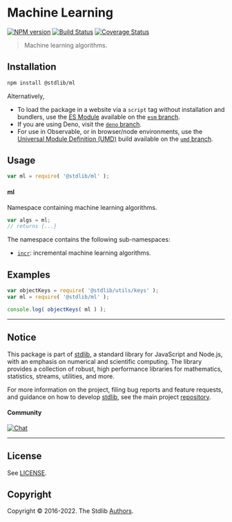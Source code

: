<!--

@license Apache-2.0

Copyright (c) 2018 The Stdlib Authors.

Licensed under the Apache License, Version 2.0 (the "License");
you may not use this file except in compliance with the License.
You may obtain a copy of the License at

   http://www.apache.org/licenses/LICENSE-2.0

Unless required by applicable law or agreed to in writing, software
distributed under the License is distributed on an "AS IS" BASIS,
WITHOUT WARRANTIES OR CONDITIONS OF ANY KIND, either express or implied.
See the License for the specific language governing permissions and
limitations under the License.

-->

# Machine Learning

[![NPM version][npm-image]][npm-url] [![Build Status][test-image]][test-url] [![Coverage Status][coverage-image]][coverage-url] <!-- [![dependencies][dependencies-image]][dependencies-url] -->

> Machine learning algorithms.

<section class="installation">

## Installation

```bash
npm install @stdlib/ml
```

Alternatively,

-   To load the package in a website via a `script` tag without installation and bundlers, use the [ES Module][es-module] available on the [`esm` branch][esm-url].
-   If you are using Deno, visit the [`deno` branch][deno-url].
-   For use in Observable, or in browser/node environments, use the [Universal Module Definition (UMD)][umd] build available on the [`umd` branch][umd-url].

</section>

<section class="usage">

## Usage

```javascript
var ml = require( '@stdlib/ml' );
```

#### ml

Namespace containing machine learning algorithms.

```javascript
var algs = ml;
// returns {...}
```

The namespace contains the following sub-namespaces:

<!-- <toc pattern="*"> -->

<div class="namespace-toc">

-   <span class="signature">[`incr`][@stdlib/ml/incr]</span><span class="delimiter">: </span><span class="description">incremental machine learning algorithms.</span>

</div>

<!-- </toc> -->

</section>

<!-- /.usage -->

<section class="examples">

## Examples

<!-- TODO: better examples -->

<!-- eslint no-undef: "error" -->

```javascript
var objectKeys = require( '@stdlib/utils/keys' );
var ml = require( '@stdlib/ml' );

console.log( objectKeys( ml ) );
```

</section>

<!-- /.examples -->

<!-- Section for related `stdlib` packages. Do not manually edit this section, as it is automatically populated. -->

<section class="related">

</section>

<!-- /.related -->

<!-- Section for all links. Make sure to keep an empty line after the `section` element and another before the `/section` close. -->


<section class="main-repo" >

* * *

## Notice

This package is part of [stdlib][stdlib], a standard library for JavaScript and Node.js, with an emphasis on numerical and scientific computing. The library provides a collection of robust, high performance libraries for mathematics, statistics, streams, utilities, and more.

For more information on the project, filing bug reports and feature requests, and guidance on how to develop [stdlib][stdlib], see the main project [repository][stdlib].

#### Community

[![Chat][chat-image]][chat-url]

---

## License

See [LICENSE][stdlib-license].


## Copyright

Copyright &copy; 2016-2022. The Stdlib [Authors][stdlib-authors].

</section>

<!-- /.stdlib -->

<!-- Section for all links. Make sure to keep an empty line after the `section` element and another before the `/section` close. -->

<section class="links">

[npm-image]: http://img.shields.io/npm/v/@stdlib/ml.svg
[npm-url]: https://npmjs.org/package/@stdlib/ml

[test-image]: https://github.com/stdlib-js/ml/actions/workflows/test.yml/badge.svg?branch=main
[test-url]: https://github.com/stdlib-js/ml/actions/workflows/test.yml?query=branch:main

[coverage-image]: https://img.shields.io/codecov/c/github/stdlib-js/ml/main.svg
[coverage-url]: https://codecov.io/github/stdlib-js/ml?branch=main

<!--

[dependencies-image]: https://img.shields.io/david/stdlib-js/ml.svg
[dependencies-url]: https://david-dm.org/stdlib-js/ml/main

-->

[chat-image]: https://img.shields.io/gitter/room/stdlib-js/stdlib.svg
[chat-url]: https://gitter.im/stdlib-js/stdlib/

[stdlib]: https://github.com/stdlib-js/stdlib

[stdlib-authors]: https://github.com/stdlib-js/stdlib/graphs/contributors

[umd]: https://github.com/umdjs/umd
[es-module]: https://developer.mozilla.org/en-US/docs/Web/JavaScript/Guide/Modules

[deno-url]: https://github.com/stdlib-js/ml/tree/deno
[umd-url]: https://github.com/stdlib-js/ml/tree/umd
[esm-url]: https://github.com/stdlib-js/ml/tree/esm

[stdlib-license]: https://raw.githubusercontent.com/stdlib-js/ml/main/LICENSE

<!-- <toc-links> -->

[@stdlib/ml/incr]: https://github.com/stdlib-js/ml/tree/main/incr

<!-- </toc-links> -->

</section>

<!-- /.links -->
